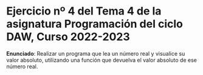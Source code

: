 # Ejercicio nº 4 del Tema 4 de la asignatura Programación del ciclo DAW, Curso 2022-2023
**Enunciado**: Realizar un programa que lea un número real y visualice su valor absoluto, utilizando una función que devuelva el valor absoluto de ese número real.

